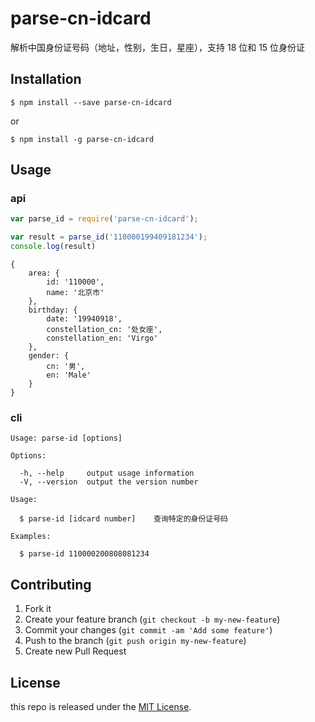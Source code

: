 # parse-cn-idcard

解析中国身份证号码（地址，性别，生日，星座），支持 18 位和 15 位身份证

## Installation

`$ npm install --save parse-cn-idcard`

or

`$ npm install -g parse-cn-idcard`

## Usage

### api

```javascript
var parse_id = require('parse-cn-idcard');

var result = parse_id('110000199409181234');
console.log(result)
```
```
{
    area: {
        id: '110000',
        name: '北京市'
    },
    birthday: {
        date: '19940918',
        constellation_cn: '处女座',
        constellation_en: 'Virgo'
    },
    gender: {
        cn: '男',
        en: 'Male'
    }
}
```

### cli

```
Usage: parse-id [options]

Options:

  -h, --help     output usage information
  -V, --version  output the version number

Usage:

  $ parse-id [idcard number]    查询特定的身份证号码

Examples:

  $ parse-id 110000200808081234

```

## Contributing

1. Fork it
2. Create your feature branch (`git checkout -b my-new-feature`)
3. Commit your changes (`git commit -am 'Add some feature'`)
4. Push to the branch (`git push origin my-new-feature`)
5. Create new Pull Request

## License

this repo is released under the [MIT
License](http://www.opensource.org/licenses/MIT).
